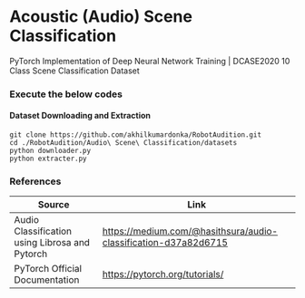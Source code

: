 # Acoustic (Audio) Scene Classification
PyTorch Implementation of Deep Neural Network Training | DCASE2020 10 Class Scene Classification Dataset

### Execute the below codes

#### Dataset Downloading and Extraction

```
git clone https://github.com/akhilkumardonka/RobotAudition.git
cd ./RobotAudition/Audio\ Scene\ Classification/datasets
python downloader.py
python extracter.py
```

### References

| Source | Link |
| ------ | ------ |
| Audio Classification using Librosa and Pytorch | https://medium.com/@hasithsura/audio-classification-d37a82d6715 |
| PyTorch Official Documentation | https://pytorch.org/tutorials/ |
